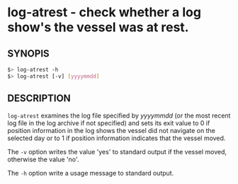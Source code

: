 # log-atrest - check whether a log show's the vessel was at rest.

## SYNOPIS

```bash
$> log-atrest -h
$> log-atrest [-v] [yyyymmdd]
```

## DESCRIPTION

`log-atrest` examines the log file specified by *yyyymmdd* (or the most
recent log file in the log archive if not specified) and sets its exit
value to 0 if position information in the log shows the vessel did not
navigate on the selected day or to 1 if position information indicates
that the vessel moved.

The `-v` option writes the value 'yes' to standard output if the vessel
moved, otherwise the value 'no'.

The `-h` option write a usage message to standard output.
